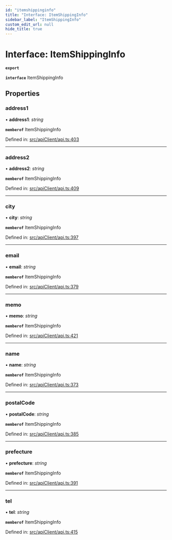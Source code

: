 ```yaml
---
id: "itemshippinginfo"
title: "Interface: ItemShippingInfo"
sidebar_label: "ItemShippingInfo"
custom_edit_url: null
hide_title: true
---
```


# Interface: ItemShippingInfo

**`export`** 

**`interface`** ItemShippingInfo

## Properties

### address1

• **address1**: *string*

**`memberof`** ItemShippingInfo

Defined in: [src/apiClient/api.ts:403](https://github.com/KyuzanInc/annapurna-sdk-js/blob/27c99fe/src/apiClient/api.ts#L403)

___

### address2

• **address2**: *string*

**`memberof`** ItemShippingInfo

Defined in: [src/apiClient/api.ts:409](https://github.com/KyuzanInc/annapurna-sdk-js/blob/27c99fe/src/apiClient/api.ts#L409)

___

### city

• **city**: *string*

**`memberof`** ItemShippingInfo

Defined in: [src/apiClient/api.ts:397](https://github.com/KyuzanInc/annapurna-sdk-js/blob/27c99fe/src/apiClient/api.ts#L397)

___

### email

• **email**: *string*

**`memberof`** ItemShippingInfo

Defined in: [src/apiClient/api.ts:379](https://github.com/KyuzanInc/annapurna-sdk-js/blob/27c99fe/src/apiClient/api.ts#L379)

___

### memo

• **memo**: *string*

**`memberof`** ItemShippingInfo

Defined in: [src/apiClient/api.ts:421](https://github.com/KyuzanInc/annapurna-sdk-js/blob/27c99fe/src/apiClient/api.ts#L421)

___

### name

• **name**: *string*

**`memberof`** ItemShippingInfo

Defined in: [src/apiClient/api.ts:373](https://github.com/KyuzanInc/annapurna-sdk-js/blob/27c99fe/src/apiClient/api.ts#L373)

___

### postalCode

• **postalCode**: *string*

**`memberof`** ItemShippingInfo

Defined in: [src/apiClient/api.ts:385](https://github.com/KyuzanInc/annapurna-sdk-js/blob/27c99fe/src/apiClient/api.ts#L385)

___

### prefecture

• **prefecture**: *string*

**`memberof`** ItemShippingInfo

Defined in: [src/apiClient/api.ts:391](https://github.com/KyuzanInc/annapurna-sdk-js/blob/27c99fe/src/apiClient/api.ts#L391)

___

### tel

• **tel**: *string*

**`memberof`** ItemShippingInfo

Defined in: [src/apiClient/api.ts:415](https://github.com/KyuzanInc/annapurna-sdk-js/blob/27c99fe/src/apiClient/api.ts#L415)
